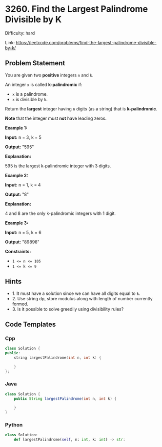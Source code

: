 # 3260. Find the Largest Palindrome Divisible by K

Difficulty: hard

Link: https://leetcode.com/problems/find-the-largest-palindrome-divisible-by-k/

## Problem Statement

You are given two **positive** integers `n` and `k`.

An integer `x` is called **k\-palindromic** if:

* `x` is a palindrome.
* `x` is divisible by `k`.

Return the **largest** integer having `n` digits (as a string) that is **k\-palindromic**.

**Note** that the integer must **not** have leading zeros.

**Example 1:**

**Input:** n \= 3, k \= 5

**Output:** "595"

**Explanation:**

595 is the largest k\-palindromic integer with 3 digits.

**Example 2:**

**Input:** n \= 1, k \= 4

**Output:** "8"

**Explanation:**

4 and 8 are the only k\-palindromic integers with 1 digit.

**Example 3:**

**Input:** n \= 5, k \= 6

**Output:** "89898"

**Constraints:**

* `1 <= n <= 105`
* `1 <= k <= 9`

## Hints

- 1\. It must have a solution since we can have all digits equal to `k`.
- 2\. Use string dp, store modulus along with length of number currently formed.
- 3\. Is it possible to solve greedily using divisibility rules?

## Code Templates

### Cpp
```cpp
class Solution {
public:
    string largestPalindrome(int n, int k) {
        
    }
};
```

### Java
```java
class Solution {
    public String largestPalindrome(int n, int k) {
        
    }
}
```

### Python
```python
class Solution:
    def largestPalindrome(self, n: int, k: int) -> str:
        
```

